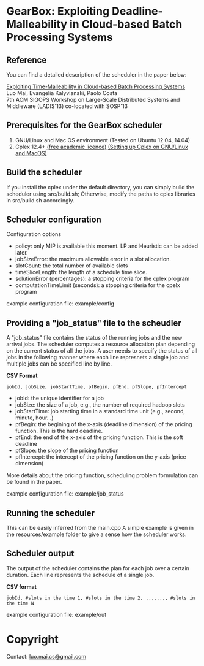 # GearBox: Exploiting Deadline-Malleability in Cloud-based Batch Processing Systems

## Reference
You can find a detailed description of the scheduler in the paper below:

[Exploiting Time-Malleability in Cloud-based Batch Processing Systems](http://www.doc.ic.ac.uk/~lm111/articles/mai13exploiting.pdf)  
 Luo Mai, Evangelia Kalyvianaki, Paolo Costa  
 7th ACM SIGOPS Workshop on Large-Scale Distributed Systems and Middleware (LADIS'13) co-located with SOSP'13

## Prerequisites for the GearBox scheduler
1. GNU/Linux and Mac OS environment (Tested on Ubuntu 12.04, 14.04)
2. Cplex 12.4+ [(free academic licence)](https://www.ibm.com/developerworks/community/blogs/jfp/entry/cplex_studio_in_ibm_academic_initiative?lang=en) [(Setting up Cplex on GNU/Linux and MacOS)](http://www-01.ibm.com/support/docview.wss?uid=swg21444285)

## Build the scheduler

If you install the cplex under the default directory, you can simply build the scheduler using src/build.sh; Otherwise, modify the paths to cplex libraries in src/build.sh accordingly.

## Scheduler configuration

Configuration options

* policy: only MIP is available this moment. LP and Heuristic can be added later.
* jobSizeError: the maximum allowable error in a slot allocation.
* slotCount: the total number of available slots
* timeSliceLength: the length of a schedule time slice.
* solutionError (percentages): a stopping criteria for the cplex program
* computationTimeLimit (seconds): a stopping criteria for the cpelx program

example configuration file: example/config

## Providing a "job_status" file to the scheudler
A "job_status" file contains the status of the running jobs and the new arrival jobs. 
The scheduler computes a resource allocation plan depending on the current status of all the jobs.
A user needs to specify the status of all jobs in the following manner where each line represnets a single job and multiple jobs can be specified line by line.

**CSV Format**

	jobId, jobSize, jobStartTime, pfBegin, pfEnd, pfSlope, pfIntercept

* jobId: the unique identifier for a job
* jobSize: the size of a job, e.g., the number of required hadoop slots
* jobStartTime: job starting time in a standard time unit (e.g., second, minute, hour...)
* pfBegin: the begining of the x-axis (deadline dimension) of the pricing function. This is the hard deadline.
* pfEnd: the end of the x-axis of the pricing function. This is the soft deadline
* pfSlope: the slope of the pricing function
* pfIntercept: the intercept of the pricing function on the y-axis (price dimension)

More details about the pricing function, scheduling problem formulation can be found in the paper.

example configuration file: example/job_status

## Running the scheduler

This can be easily inferred from the main.cpp
A simple example is given in the resources/example folder to give a sense how the scheduler works.

## Scheduler output

The output of the scheduler contains the plan for each job over a certain duration. 
Each line represents the schedule of a single job.

**CSV format**

	jobId, #slots in the time 1, #slots in the time 2, ......., #slots in the time N

example configuration file: example/out

# Copyright
Contact: luo.mai.cs@gmail.com
